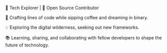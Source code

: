 🚀 Tech Explorer | 🌟 Open Source Contributor

🎨 Crafting lines of code while sipping coffee and dreaming in binary.

💡 Exploring the digital wilderness, seeking out new frameworks.

📚 Learning, sharing, and collaborating with fellow developers to shape the future of technology.
